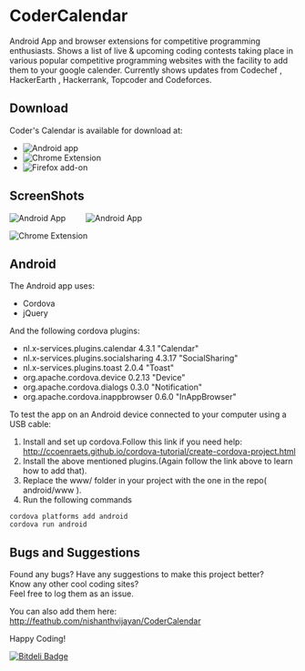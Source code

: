 # CoderCalendar
Android App and browser extensions for competitive programming enthusiasts.
Shows a list of live & upcoming coding contests taking place in various popular competitive programming websites with the facility to add them to your google calender.
Currently shows updates from Codechef , HackerEarth , Hackerrank, Topcoder and Codeforces.

  
  
## Download  
Coder's Calendar is  available for download at:
- ![Android app](https://play.google.com/store/apps/details?id=com.corphots.coderscalendar/)
- ![Chrome Extension](https://chrome.google.com/webstore/detail/coders-calendar/bageaffklfkikjigoclfgengklfnidll)
- ![Firefox add-on](https://addons.mozilla.org/en-US/firefox/addon/coder-calendar/)
  
  
## ScreenShots  
![Android App](http://i.imgur.com/q9DUsgZ.png?1)&nbsp;&nbsp;&nbsp;&nbsp;&nbsp;&nbsp;&nbsp;&nbsp;
![Android App](http://i.imgur.com/6l9efxF.png?1)  
  
![Chrome Extension](http://i.imgur.com/DXbGuZz.png?1)  
  
## Android
The Android app uses:
- Cordova
- jQuery
  
And the following cordova plugins:
- nl.x-services.plugins.calendar 4.3.1 "Calendar"
- nl.x-services.plugins.socialsharing 4.3.17 "SocialSharing"
- nl.x-services.plugins.toast 2.0.4 "Toast"
- org.apache.cordova.device 0.2.13 "Device"
- org.apache.cordova.dialogs 0.3.0 "Notification"
- org.apache.cordova.inappbrowser 0.6.0 "InAppBrowser"  
  
To test the app on an Android device connected to your computer using a USB cable:  
1. Install and set up cordova.Follow this link if you need help: http://ccoenraets.github.io/cordova-tutorial/create-cordova-project.html  
2. Install the above mentioned plugins.(Again follow the link above to learn how to add that).  
3. Replace the www/ folder in your project with the one in the repo( android/www ).  
4. Run the following commands  
```
cordova platforms add android
cordova run android
```
## Bugs and Suggestions  
Found any bugs? Have any suggestions to make this project better?  
Know any other cool coding sites?  
Feel free to log them as an issue.
  
You can also add them here:  
http://feathub.com/nishanthvijayan/CoderCalendar  
  
Happy Coding!  

[![Bitdeli Badge](https://d2weczhvl823v0.cloudfront.net/nishanthvijayan/codercalendar/trend.png)](https://bitdeli.com/free "Bitdeli Badge")

